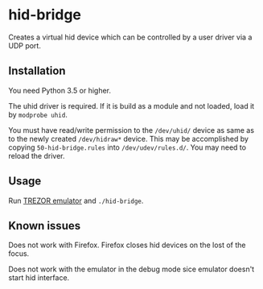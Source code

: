 # hid-bridge

Creates a virtual hid device which can be controlled by a user driver via a UDP port.

## Installation

You need Python 3.5 or higher.

The uhid driver is required. If it is build as a module and not loaded, load it by `modprobe uhid`.

You must have read/write permission to the `/dev/uhid/` device as same as to the newly created `/dev/hidraw*` device. This may be accomplished by copying `50-hid-bridge.rules` into `/dev/udev/rules.d/`. You may need to reload the driver.

## Usage

Run [TREZOR emulator](https://github.com/trezor/trezor-core/blob/master/docs/emulator.md) and `./hid-bridge`.

## Known issues

Does not work with Firefox. Firefox closes hid devices on the lost of the focus.

Does not work with the emulator in the debug mode sice emulator doesn't start hid interface.
